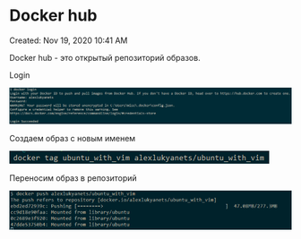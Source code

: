 # Docker hub

Created: Nov 19, 2020 10:41 AM

Docker hub - это открытый репозиторий образов. 

Login

![Docker%20hub%202fd3c528175842f183c015773a0a2de9/Untitled.png](Docker%20hub%202fd3c528175842f183c015773a0a2de9/Untitled.png)

Создаем образ с новым именем

![Docker%20hub%202fd3c528175842f183c015773a0a2de9/Untitled%201.png](Docker%20hub%202fd3c528175842f183c015773a0a2de9/Untitled%201.png)

Переносим образ в репозиторий

![Docker%20hub%202fd3c528175842f183c015773a0a2de9/Untitled%202.png](Docker%20hub%202fd3c528175842f183c015773a0a2de9/Untitled%202.png)